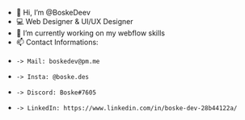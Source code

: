 - 👋 Hi, I’m @BoskeDeev
- 💻 Web Designer & UI/UX Designer
- 🌱 I’m currently working on my webflow skills
- 📫 Contact Informations: 
-     -> Mail: boskedev@pm.me
-     -> Insta: @boske.des
-     -> Discord: Boske#7605
-     -> LinkedIn: https://www.linkedin.com/in/boske-dev-28b44122a/

